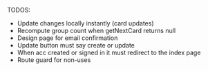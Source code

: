 TODOS:
- Update changes locally instantly (card updates)
- Recompute group count when getNextCard returns null
- Design page for email confirmation
- Update button must say create or update
- When acc created or signed in it must redirect to the index page
- Route guard for non-uses
